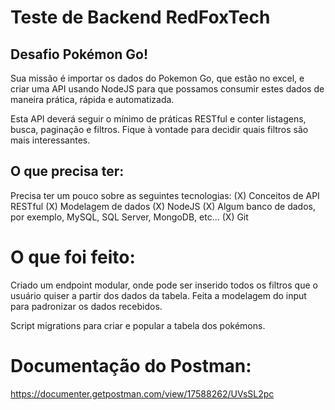 # Teste de Backend RedFoxTech


## Desafio Pokémon Go!

Sua missão é importar os dados do Pokemon Go, que estão no excel, e criar uma API usando NodeJS para que possamos consumir estes dados de maneira prática, rápida e automatizada.

Esta API deverá seguir o mínimo de práticas RESTful e conter listagens, busca, paginação e filtros. Fique à vontade para decidir quais filtros são mais interessantes.


## O que precisa ter:

Precisa ter um pouco sobre as seguintes tecnologias:
(X) Conceitos de API RESTful
(X) Modelagem de dados
(X) NodeJS
(X) Algum banco de dados, por exemplo, MySQL, SQL Server, MongoDB, etc...
(X) Git


# O que foi feito:

Criado um endpoint modular, onde pode ser inserido todos os filtros que o usuário quiser a partir dos dados da tabela.
Feita a modelagem do input para padronizar os dados recebidos.

Script migrations para criar e popular a tabela dos pokémons.

# Documentação do Postman:

https://documenter.getpostman.com/view/17588262/UVsSL2pc